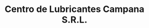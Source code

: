 ---
title: "Centro de Lubricantes Campana S.R.L."
url: /campana/centro-de-lubricantes-campana-s-r-l/
shop: general
---